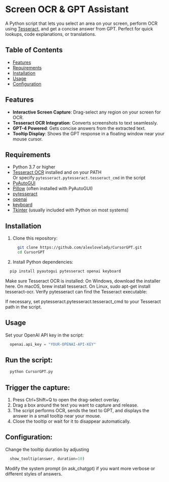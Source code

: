 # Screen OCR & GPT Assistant

A Python script that lets you select an area on your screen, perform OCR using [Tesseract](https://github.com/tesseract-ocr/tesseract), and get a concise answer from GPT. Perfect for quick lookups, code explanations, or translations.

## Table of Contents
- [Features](#features)
- [Requirements](#requirements)
- [Installation](#installation)
- [Usage](#usage)
- [Configuration](#configuration)

## Features
- **Interactive Screen Capture**: Drag-select any region on your screen for OCR.
- **Tesseract OCR Integration**: Converts screenshots to text seamlessly.
- **GPT-4 Powered**: Gets concise answers from the extracted text.
- **Tooltip Display**: Shows the GPT response in a floating window near your mouse cursor.

## Requirements
- Python 3.7 or higher
- [Tesseract OCR](https://github.com/tesseract-ocr/tesseract) installed and on your PATH  
  Or specify `pytesseract.pytesseract.tesseract_cmd` in the script
- [PyAutoGUI](https://pyautogui.readthedocs.io)
- [Pillow](https://pillow.readthedocs.io) (often installed with PyAutoGUI)
- [pytesseract](https://pypi.org/project/pytesseract/)
- [openai](https://pypi.org/project/openai/)
- [keyboard](https://pypi.org/project/keyboard/)
- [Tkinter](https://docs.python.org/3/library/tkinter.html) (usually included with Python on most systems)

## Installation
1. Clone this repository:
   ```bash
     git clone https://github.com/alexlovelady/CursorGPT.git
     cd CursorGPT
   ```
   
2. Install Python dependencies:
  ```bash
    pip install pyautogui pytesseract openai keyboard
  ```

Make sure Tesseract OCR is installed:
On Windows, download the installer here.
On macOS, brew install tesseract.
On Linux, sudo apt-get install tesseract-ocr.
Verify pytesseract can find the Tesseract executable:

If necessary, set pytesseract.pytesseract.tesseract_cmd to your Tesseract path in the script.


## Usage
Set your OpenAI API key in the script:

  ```python
    openai.api_key = "YOUR-OPENAI-API-KEY"
  ```

## Run the script:

  ```bash
    python CursorGPT.py
  ```

## Trigger the capture:

1. Press Ctrl+Shift+Q to open the drag-select overlay.
2. Drag a box around the text you want to capture and release.
3. The script performs OCR, sends the text to GPT, and displays the answer in a small tooltip near your mouse.
4. Close the tooltip or wait for it to disappear automatically.

## Configuration:

Change the tooltip duration by adjusting 

  ```python
    show_tooltip(answer, duration=10)
  ```

Modify the system prompt (in ask_chatgpt) if you want more verbose or different styles of answers.

